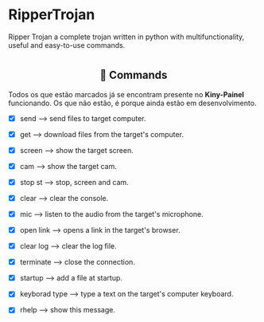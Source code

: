 # RipperTrojan
  Ripper Trojan a complete trojan written in python with multifunctionality, useful and easy-to-use commands.
  #
  <h2 align="center">🔧  Commands</h2>

Todos os que estão marcados já se encontram presente no **Kiny-Painel** funcionando. 
Os que não estão, é porque ainda estão em desenvolvimento.
- [X] send <file name> --> send files to target computer.
- [X] get <file name> --> download files from the target's computer.
- [X] screen --> show the target screen.
- [X] cam --> show the target cam.
- [X] stop st --> stop, screen and cam.
- [X] clear --> clear the console.
- [X] mic --> listen to the audio from the target's microphone.
- [X] open link <link> --> opens a link in the target's browser.
- [X] clear log --> clear the log file.
- [X] terminate --> close the connection.
- [X] startup <file name> --> add a file at startup.
- [X] keyborad type <text> --> type a text on the target's computer keyboard.
- [X] rhelp --> show this message.

